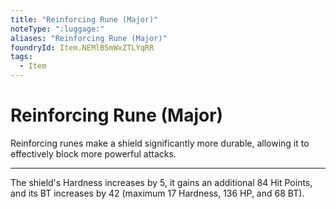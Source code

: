 ```yaml
---
title: "Reinforcing Rune (Major)"
noteType: ":luggage:"
aliases: "Reinforcing Rune (Major)"
foundryId: Item.NEMlB5mWxZTLYqRR
tags:
  - Item
---
```


# Reinforcing Rune (Major)

Reinforcing runes make a shield significantly more durable, allowing it to effectively block more powerful attacks.

* * *

The shield's Hardness increases by 5, it gains an additional 84 Hit Points, and its BT increases by 42 (maximum 17 Hardness, 136 HP, and 68 BT).
